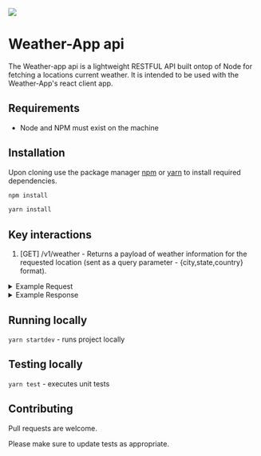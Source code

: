 ![](https://media.giphy.com/media/dWLREYF83ciQg/giphy.gif)

# Weather-App api

The Weather-app api is a lightweight RESTFUL API built ontop of Node for fetching a locations current weather. It is intended to be used with the Weather-App's react client app.

## Requirements

- Node and NPM must exist on the machine

## Installation

Upon cloning use the package manager [npm](https://www.npmjs.com/get-npm) or [yarn](https://yarnpkg.com/) to install required dependencies.

```bash
npm install
```

```bash
yarn install
```

## Key interactions

1. [GET] /v1/weather - Returns a payload of weather information for the requested location (sent as a query parameter - {city,state,country} format).

<details>
<summary>Example Request</summary>
<pre>
curl --location --request GET 'http://localhost:8000/v1/weather?location=Tacoma,WA,USA'
</pre>
</details>

<details>
<summary>Example Response</summary>
<pre>
{
  "body": {
    "weatherTitle": "Clear",
    "weatherDescription": "clear sky",
    "temp": 48.58,
    "tempMin": 46,
    "tempMax": 51.01,
    "humidity": 71,
    "wind": 3.44
  }
}
</pre>
</details>

## Running locally
`yarn startdev` - runs project locally

## Testing locally
`yarn test` - executes unit tests

## Contributing
Pull requests are welcome.

Please make sure to update tests as appropriate.
